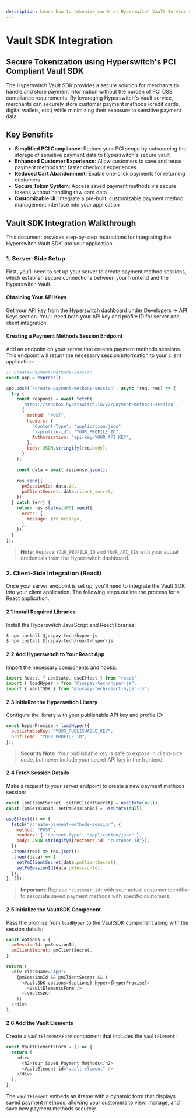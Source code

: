 ```yaml
---
description: Learn how to tokenize cards at Hyperswitch Vault Service using our Vault SDK
---
```


# Vault SDK Integration

## Secure Tokenization using Hyperswitch's PCI Compliant Vault SDK

The Hyperswitch Vault SDK provides a secure solution for merchants to handle and store payment information without the burden of PCI DSS compliance requirements. By leveraging Hyperswitch's Vault service, merchants can securely store customer payment methods (credit cards, digital wallets, etc.) while minimizing their exposure to sensitive payment data.

## Key Benefits

* **Simplified PCI Compliance**: Reduce your PCI scope by outsourcing the storage of sensitive payment data to Hyperswitch's secure vault
* **Enhanced Customer Experience**: Allow customers to save and reuse payment methods for faster checkout experiences
* **Reduced Cart Abandonment**: Enable one-click payments for returning customers
* **Secure Token System**: Access saved payment methods via secure tokens without handling raw card data
* **Customizable UI**: Integrate a pre-built, customizable payment method management interface into your application

## Vault SDK Integration Walkthrough

This document provides step-by-step instructions for integrating the Hyperswitch Vault SDK into your application.

### 1. Server-Side Setup

First, you'll need to set up your server to create payment method sessions, which establish secure connections between your frontend and the Hyperswitch Vault.

#### Obtaining Your API Keys

Get your API key from the [Hyperswitch dashboard](https://app.hyperswitch.io/developers?tabIndex=1) under Developers -> API Keys section. You'll need both your API key and profile ID for server and client integration.

#### Creating a Payment Methods Session Endpoint

Add an endpoint on your server that creates payment methods sessions. This endpoint will return the necessary session information to your client application:

```javascript
// Create-Payment-Methods-Session
const app = express();

app.post(`/create-payment-methods-session`, async (req, res) => {
  try {
    const response = await fetch(
      `https://sandbox.hyperswitch.io/v2/payment-methods-session`,
      {
        method: "POST",
        headers: {
          "Content-Type": "application/json",
          "x-profile-id": "YOUR_PROFILE_ID",
          Authorization: "api-key=YOUR_API_KEY",
        },
        body: JSON.stringify(req.body),
      }
    );
    
    const data = await response.json();
    
    res.send({
      pmSessionId: data.id,
      pmClientSecret: data.client_secret,
    });
  } catch (err) {
    return res.status(400).send({
      error: {
        message: err.message,
      },
    });
  }
});
```

> **Note**: Replace `YOUR_PROFILE_ID` and `YOUR_API_KEY` with your actual credentials from the Hyperswitch dashboard.

### 2. Client-Side Integration (React)

Once your server endpoint is set up, you'll need to integrate the Vault SDK into your client application. The following steps outline the process for a React application.

#### 2.1 Install Required Libraries

Install the Hyperswitch JavaScript and React libraries:

```bash
$ npm install @juspay-tech/hyper-js
$ npm install @juspay-tech/react-hyper-js
```

#### 2.2 Add Hyperswitch to Your React App

Import the necessary components and hooks:

```javascript
import React, { useState, useEffect } from "react";
import { loadHyper } from "@juspay-tech/hyper-js";
import { VaultSDK } from "@juspay-tech/react-hyper-js";
```

#### 2.3 Initialize the Hyperswitch Library

Configure the library with your publishable API key and profile ID:

```javascript
const hyperPromise = loadHyper({
  publishableKey: "YOUR_PUBLISHABLE_KEY",
  profileId: "YOUR_PROFILE_ID",
});
```

> **Security Note**: Your publishable key is safe to expose in client-side code, but never include your secret API key in the frontend.

#### 2.4 Fetch Session Details

Make a request to your server endpoint to create a new payment methods session:

```javascript
const [pmClientSecret, setPmClientSecret] = useState(null);
const [pmSessionId, setPmSessionId] = useState(null);

useEffect(() => {
  fetch("/create-payment-methods-session", {
    method: "POST",
    headers: { "Content-Type": "application/json" },
    body: JSON.stringify({customer_id: "customer_id"}),
  })
  .then((res) => res.json())
  .then((data) => {
    setPmClientSecret(data.pmClientSecret);
    setPmSessionId(data.pmSessionId);
  });
}, []);
```

> **Important**: Replace `"customer_id"` with your actual customer identifier to associate saved payment methods with specific customers.

#### 2.5 Initialize the VaultSDK Component

Pass the promise from `loadHyper` to the VaultSDK component along with the session details:

```javascript
const options = {
  pmSessionId: pmSessionId,
  pmClientSecret: pmClientSecret,
};

return (
  <div className="App">
    {pmSessionId && pmClientSecret && (
      <VaultSDK options={options} hyper={hyperPromise}>
        <VaultElementsForm />
      </VaultSDK>
    )}
  </div>
);
```

#### 2.6 Add the Vault Elements

Create a `VaultElementsForm` component that includes the `VaultElement`:

```javascript
const VaultElementsForm = () => {
  return (
    <div>
      <h2>Your Saved Payment Methods</h2>
      <VaultElement id="vault-element" />
    </div>
  );
};
```

The `VaultElement` embeds an iframe with a dynamic form that displays saved payment methods, allowing your customers to view, manage, and save new payment methods securely.

